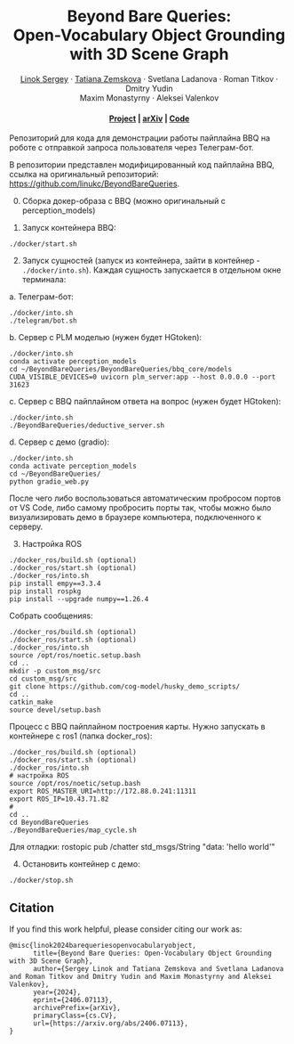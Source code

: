 <p align="center">

  <h1 align="center">Beyond Bare Queries: <br>
Open-Vocabulary Object Grounding <br> with 3D Scene Graph</h1>
  <p align="center">
    <a href="https://github.com/linukc">Linok Sergey</a>
    ·
    <a href="https://github.com/wingrune">Tatiana Zemskova</a>
    ·
    Svetlana Ladanova
    ·
    Roman Titkov
    ·
    Dmitry Yudin
    <br>
    Maxim Monastyrny
    ·
    Aleksei Valenkov
  </p>

  <h4 align="center"><a href="https://linukc.github.io/BeyondBareQueries/">Project</a> | <a href="http://arxiv.org/abs/2406.07113">arXiv</a> | <a href="https://github.com/linukc/BeyondBareQueries">Code</a></h4>
  <div align="center"></div>
</p>

Репозиторий для кода для демонстрации работы пайплайна BBQ на роботе с отправкой запроса пользователя через Телеграм-бот.

В репозитории представлен модифицированный код пайплайна BBQ, ссылка на оригинальный репозиторий: https://github.com/linukc/BeyondBareQueries.

0. Сборка докер-образа с BBQ (можно оригинальный с perception_models)

1. Запуск контейнера BBQ:

```
./docker/start.sh
```

2. Запуск сущностей (запуск из контейнера, зайти в контейнер - `./docker/into.sh`). Каждая сущность запускается в отдельном окне терминала:

a. Телеграм-бот:

```
./docker/into.sh
./telegram/bot.sh
```

b. Сервер с PLM моделью (нужен будет HGtoken):

```
./docker/into.sh
conda activate perception_models
cd ~/BeyondBareQueries/BeyondBareQueries/bbq_core/models
CUDA_VISIBLE_DEVICES=0 uvicorn plm_server:app --host 0.0.0.0 --port 31623
```

c. Сервер с BBQ пайплайном ответа на вопрос (нужен будет HGtoken):

```
./docker/into.sh
./BeyondBareQueries/deductive_server.sh
```

d. Сервер с демо (gradio):

```
./docker/into.sh
conda activate perception_models
cd ~/BeyondBareQueries/
python gradio_web.py
```

После чего либо воспользоваться автоматическим пробросом портов от VS Code, либо самому пробросить порты так, чтобы можно было визуализировать демо в браузере компьютера, подключенного к серверу.

3. Настройка ROS
```
./docker_ros/build.sh (optional)
./docker_ros/start.sh (optional)
./docker_ros/into.sh
pip install empy==3.3.4
pip install rospkg
pip install --upgrade numpy==1.26.4
```

Собрать сообщенияs:
```
./docker_ros/build.sh (optional)
./docker_ros/start.sh (optional)
./docker_ros/into.sh
source /opt/ros/noetic.setup.bash
cd ..
mkdir -p custom_msg/src
cd custom_msg/src
git clone https://github.com/cog-model/husky_demo_scripts/
cd ..
catkin_make
source devel/setup.bash
```

Процесс с BBQ пайплайном построения карты. Нужно запускать в контейнере с ros1 (папка docker_ros):

```
./docker_ros/build.sh (optional)
./docker_ros/start.sh (optional)
./docker_ros/into.sh
# настройка ROS
source /opt/ros/noetic/setup.bash
export ROS_MASTER_URI=http://172.88.0.241:11311
export ROS_IP=10.43.71.82
#
cd ..
cd BeyondBareQueries
./BeyondBareQueries/map_cycle.sh
```
Для отладки: rostopic pub /chatter std_msgs/String "data: 'hello world'"

4. Остановить контейнер с демо:

```
./docker/stop.sh
```

## Citation
If you find this work helpful, please consider citing our work as:
```
@misc{linok2024barequeriesopenvocabularyobject,
      title={Beyond Bare Queries: Open-Vocabulary Object Grounding with 3D Scene Graph}, 
      author={Sergey Linok and Tatiana Zemskova and Svetlana Ladanova and Roman Titkov and Dmitry Yudin and Maxim Monastyrny and Aleksei Valenkov},
      year={2024},
      eprint={2406.07113},
      archivePrefix={arXiv},
      primaryClass={cs.CV},
      url={https://arxiv.org/abs/2406.07113}, 
}
```